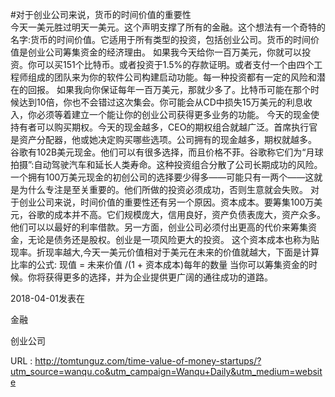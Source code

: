  #对于创业公司来说，货币的时间价值的重要性  
 今天一美元胜过明天一美元。这个声明支撑了所有的金融。这个想法有一个奇特的名字:货币的时间价值。它适用于所有类型的投资，包括创业公司。货币的时间价值是创业公司筹集资金的经济理由。
 如果我今天给你一百万美元，你就可以投资。你可以买151个比特币。或者投资于1.5%的存款证明。或者支付一个由四个工程师组成的团队来为你的软件公司构建启动功能。每一种投资都有一定的风险和潜在的回报。
 如果我向你保证每年一百万美元，那就少多了。比特币可能在那个时候达到10倍，你也不会错过这次集会。你可能会从CD中损失15万美元的利息收入，你必须等着建立一个能让你的创业公司获得更多业务的功能。
 今天的现金使持有者可以购买期权。今天的现金越多，CEO的期权组合就越广泛。首席执行官是资产分配器，他或她决定购买哪些选项。公司拥有的现金越多，期权就越多。
 谷歌有102B美元现金。他们可以有很多选择，而且价格不菲。谷歌称它们为“月球拍摄”:自动驾驶汽车和延长人类寿命。这种投资组合分散了公司长期成功的风险。
 一个拥有100万美元现金的初创公司的选择要少得多——可能只有一两个——这就是为什么专注是至关重要的。他们所做的投资必须成功，否则生意就会失败。
 对于创业公司来说，时间价值的重要性还有另一个原因。资本成本。要筹集100万美元，谷歌的成本并不高。它们规模庞大，信用良好，资产负债表庞大，资产众多。他们可以以最好的利率借款。另一方面，创业公司必须付出更高的代价来筹集资金，无论是债务还是股权。创业是一项风险更大的投资。
 这个资本成本也称为贴现率。折现率越大,今天一美元价值相对于美元在未来的价值就越大，下面是计算比率的公式: 
 现值 = 未来价值 /(1 + 资本成本)每年的数量
 当你可以筹集资金的时候。你将获得更多的选择，并为企业提供更广阔的通往成功的道路。
  
 2018-04-01发表在 
  
 金融 
  
 创业公司 
  
  
  
   
  URL : http://tomtunguz.com/time-value-of-money-startups/?utm_source=wanqu.co&utm_campaign=Wanqu+Daily&utm_medium=website